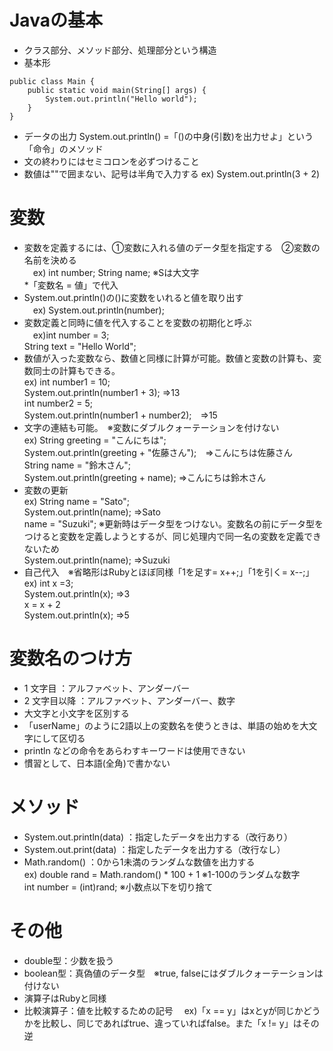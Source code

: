 # Javaの基本
* クラス部分、メソッド部分、処理部分という構造
* 基本形
```
public class Main {  
    public static void main(String[] args) {  
        System.out.println("Hello world");  
    }  
}
```
* データの出力
  System.out.println()  =「()の中身(引数)を出力せよ」という「命令」のメソッド
* 文の終わりにはセミコロンを必ずつけること
* 数値は""で囲まない、記号は半角で入力する
  ex) System.out.println(3 + 2)

# 変数
* 変数を定義するには、①変数に入れる値のデータ型を指定する　②変数の名前を決める  
　ex) int number; String name; ※Sは大文字  
*「変数名 = 値」で代入
* System.out.println()の()に変数をいれると値を取り出す  
　ex) System.out.println(number);  
* 変数定義と同時に値を代入することを変数の初期化と呼ぶ  
　ex)int number = 3;  
     String text = "Hello World";  
* 数値が入った変数なら、数値と同様に計算が可能。数値と変数の計算も、変数同士の計算もできる。  
  ex) int number1 = 10;  
      System.out.println(number1 + 3);  ⇒13  
      int number2 = 5;  
      System.out.println(number1 + number2);　⇒15  
* 文字の連結も可能。　※変数にダブルクォーテーションを付けない  
 ex) String greeting = "こんにちは";  
     System.out.println(greeting + "佐藤さん");　⇒こんにちは佐藤さん  
     String name = "鈴木さん";  
     System.out.println(greeting + name);  ⇒こんにちは鈴木さん
* 変数の更新  
 ex) String name = "Sato";  
     System.out.println(name); ⇒Sato  
     name = "Suzuki";   ※更新時はデータ型をつけない。変数名の前にデータ型をつけると変数を定義しようとするが、同じ処理内で同一名の変数を定義できないため  
     System.out.println(name); ⇒Suzuki
* 自己代入　※省略形はRubyとほぼ同様「1を足す= x++;」「1を引く= x--;」  
 ex) int x =3;  
     System.out.println(x); ⇒3  
     x = x + 2  
     System.out.println(x); ⇒5

# 変数名のつけ方
- 1 文字目 ：アルファベット、アンダーバー
- 2 文字目以降 ：アルファベット、アンダーバー、数字
- 大文字と小文字を区別する
- 「userName」のように2語以上の変数名を使うときは、単語の始めを大文字にして区切る
- println などの命令をあらわすキーワードは使用できない
- 慣習として、日本語(全角)で書かない

# メソッド
* System.out.println(data) ：指定したデータを出力する（改行あり）
* System.out.print(data) ：指定したデータを出力する（改行なし）
* Math.random() ：0から1未満のランダムな数値を出力する  
  ex) double rand = Math.random() * 100 + 1  ※1-100のランダムな数字  
      int number = (int)rand;  ※小数点以下を切り捨て

# その他
* double型：少数を扱う
* boolean型：真偽値のデータ型　※true, falseにはダブルクォーテーションは付けない
* 演算子はRubyと同様
* 比較演算子：値を比較するための記号
　ex)「x == y」はxとyが同じかどうかを比較し、同じであればtrue、違っていればfalse。また「x != y」はその逆
